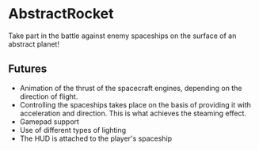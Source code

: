 # AbstractRocket
Take part in the battle against enemy spaceships on the surface of an abstract planet!

## Futures
* Animation of the thrust of the spacecraft engines, depending on the direction of flight.
* Controlling the spaceships takes place on the basis of providing it with acceleration and direction. This is what achieves the steaming effect.
* Gamepad support
* Use of different types of lighting
* The HUD is attached to the player's spaceship
